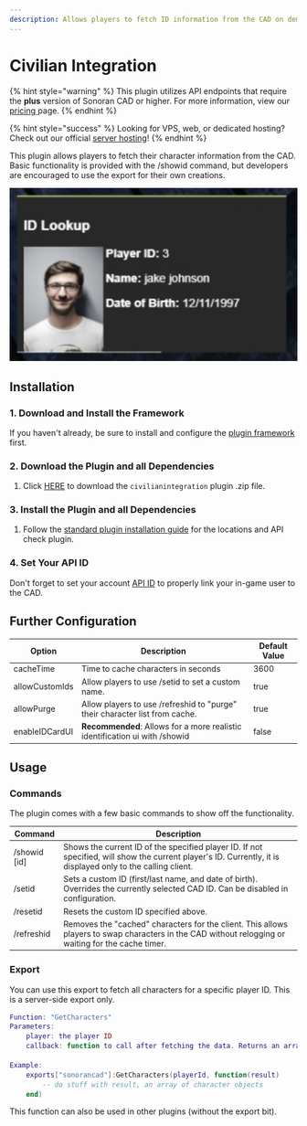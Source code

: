 ```yaml
---
description: Allows players to fetch ID information from the CAD on demand.
---
```


# Civilian Integration

{% hint style="warning" %}
This plugin utilizes API endpoints that require the **plus** version of Sonoran CAD or higher. For more information, view our [pricing ](../../../pricing/faq/)page.
{% endhint %}

{% hint style="success" %}
Looking for VPS, web, or dedicated hosting? Check out our official [server hosting](../../../other-products/server-hosting.md)!
{% endhint %}

This plugin allows players to fetch their character information from the CAD. Basic functionality is provided with the /showid command, but developers are encouraged to use the export for their own creations.

![Sonoran CAD - Civilian Integration Lookup](../../../.gitbook/assets/screen-shot-2020-12-12-at-10.00.21-pm.png)

## Installation

### 1. Download and Install the Framework

If you haven't already, be sure to install and configure the [plugin framework](../framework-installation.md) first.

### 2. Download the Plugin and all Dependencies

1. Click [HERE](https://github.com/Sonoran-Software/sonoran\_civintegration/releases/tag/latest) to download the `civilianintegration` plugin .zip file.

### 3. Install the Plugin and all Dependencies

1. Follow the [standard plugin installation guide](../plugin-installation/) for the locations and API check plugin.

### 4. Set Your API ID

Don't forget to set your account [API ID](../../../sonoran-cad/api-integration/getting-started/setting-your-api-id.md) to properly link your in-game user to the CAD.

## Further Configuration

| Option         | Description                                                                 | Default Value |
| -------------- | --------------------------------------------------------------------------- | ------------- |
| cacheTime      | Time to cache characters in seconds                                         | 3600          |
| allowCustomIds | Allow players to use /setid to set a custom name.                           | true          |
| allowPurge     | Allow players to use /refreshid to "purge" their character list from cache. | true          |
| enableIDCardUI | **Recommended**: Allows for a more realistic identification ui with /showid | false         |

## Usage

### Commands

The plugin comes with a few basic commands to show off the functionality.

| Command       | Description                                                                                                                                                  |
| ------------- | ------------------------------------------------------------------------------------------------------------------------------------------------------------ |
| /showid \[id] | Shows the current ID of the specified player ID. If not specified, will show the current player's ID. Currently, it is displayed only to the calling client. |
| /setid        | Sets a custom ID (first/last name, and date of birth). Overrides the currently selected CAD ID. Can be disabled in configuration.                            |
| /resetid      | Resets the custom ID specified above.                                                                                                                        |
| /refreshid    | Removes the "cached" characters for the client. This allows players to swap characters in the CAD without relogging or waiting for the cache timer.          |

### Export

You can use this export to fetch all characters for a specific player ID. This is a server-side export only.

```lua
Function: "GetCharacters"
Parameters:
    player: the player ID
    callback: function to call after fetching the data. Returns an array of character objects.

Example:
    exports["sonorancad"]:GetCharacters(playerId, function(result)
        -- do stuff with result, an array of character objects
    end)
```

This function can also be used in other plugins (without the export bit).
